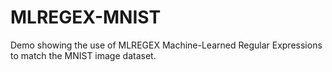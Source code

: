 # MLREGEX-MNIST
Demo showing the use of MLREGEX Machine-Learned Regular Expressions to match the MNIST image dataset.

